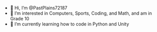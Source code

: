 - 👋 Hi, I’m @PastPlains72187
- 👀 I’m interested in Computers, Sports, Coding, and Math, and am in Grade 10
- 🌱 I’m currently learning how to code in Python and Unity
